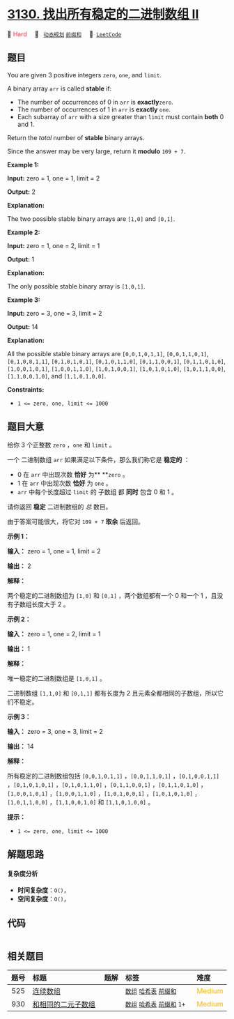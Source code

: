# [3130. 找出所有稳定的二进制数组 II](https://leetcode.com/problems/find-all-possible-stable-binary-arrays-ii)

🔴 <font color=#ff334b>Hard</font>&emsp; 🔖&ensp; [`动态规划`](/leetcode/outline/tag/dynamic-programming.md) [`前缀和`](/leetcode/outline/tag/prefix-sum.md)&emsp; 🔗&ensp;[`LeetCode`](https://leetcode.com/problems/find-all-possible-stable-binary-arrays-ii)


## 题目

You are given 3 positive integers `zero`, `one`, and `limit`.

A binary array `arr` is called **stable** if:

  * The number of occurrences of 0 in `arr` is **exactly**`zero`.
  * The number of occurrences of 1 in `arr` is **exactly** `one`.
  * Each subarray of `arr` with a size greater than `limit` must contain **both** 0 and 1.

Return the _total_ number of **stable** binary arrays.

Since the answer may be very large, return it **modulo** `109 + 7`.



**Example 1:**

**Input:** zero = 1, one = 1, limit = 2

**Output:** 2

**Explanation:**

The two possible stable binary arrays are `[1,0]` and `[0,1]`.

**Example 2:**

**Input:** zero = 1, one = 2, limit = 1

**Output:** 1

**Explanation:**

The only possible stable binary array is `[1,0,1]`.

**Example 3:**

**Input:** zero = 3, one = 3, limit = 2

**Output:** 14

**Explanation:**

All the possible stable binary arrays are `[0,0,1,0,1,1]`, `[0,0,1,1,0,1]`,
`[0,1,0,0,1,1]`, `[0,1,0,1,0,1]`, `[0,1,0,1,1,0]`, `[0,1,1,0,0,1]`,
`[0,1,1,0,1,0]`, `[1,0,0,1,0,1]`, `[1,0,0,1,1,0]`, `[1,0,1,0,0,1]`,
`[1,0,1,0,1,0]`, `[1,0,1,1,0,0]`, `[1,1,0,0,1,0]`, and `[1,1,0,1,0,0]`.



**Constraints:**

  * `1 <= zero, one, limit <= 1000`


## 题目大意

给你 3 个正整数 `zero` ，`one` 和 `limit` 。

一个 二进制数组 `arr` 如果满足以下条件，那么我们称它是 **稳定的** ：

  * 0 在 `arr` 中出现次数 **恰好**  为** **`zero` 。
  * 1 在 `arr` 中出现次数 **恰好**  为 `one` 。
  * `arr` 中每个长度超过 `limit` 的 子数组 都 **同时** 包含 0 和 1 。

请你返回 **稳定**  二进制数组的 _总_ 数目。

由于答案可能很大，将它对 `109 + 7` **取余**  后返回。



**示例 1：**

**输入：** zero = 1, one = 1, limit = 2

**输出：** 2

**解释：**

两个稳定的二进制数组为 `[1,0]` 和 `[0,1]` ，两个数组都有一个 0 和一个 1 ，且没有子数组长度大于 2 。

**示例 2：**

**输入：** zero = 1, one = 2, limit = 1

**输出：** 1

**解释：**

唯一稳定的二进制数组是 `[1,0,1]` 。

二进制数组 `[1,1,0]` 和 `[0,1,1]` 都有长度为 2 且元素全都相同的子数组，所以它们不稳定。

**示例 3：**

**输入：** zero = 3, one = 3, limit = 2

**输出：** 14

**解释：**

所有稳定的二进制数组包括 `[0,0,1,0,1,1]` ，`[0,0,1,1,0,1]` ，`[0,1,0,0,1,1]`
，`[0,1,0,1,0,1]` ，`[0,1,0,1,1,0]` ，`[0,1,1,0,0,1]` ，`[0,1,1,0,1,0]`
，`[1,0,0,1,0,1]` ，`[1,0,0,1,1,0]` ，`[1,0,1,0,0,1]` ，`[1,0,1,0,1,0]`
，`[1,0,1,1,0,0]` ，`[1,1,0,0,1,0]` 和 `[1,1,0,1,0,0]` 。



**提示：**

  * `1 <= zero, one, limit <= 1000`


## 解题思路

#### 复杂度分析

- **时间复杂度**：`O()`，
- **空间复杂度**：`O()`，

## 代码

```javascript

```

## 相关题目

<!-- prettier-ignore -->
| 题号 | 标题 | 题解 | 标签 | 难度 |
| :------: | :------ | :------: | :------ | :------ |
| 525 | [连续数组](https://leetcode.com/problems/contiguous-array) |  |  [`数组`](/leetcode/outline/tag/array.md) [`哈希表`](/leetcode/outline/tag/hash-table.md) [`前缀和`](/leetcode/outline/tag/prefix-sum.md) | <font color=#ffb800>Medium</font> |
| 930 | [和相同的二元子数组](https://leetcode.com/problems/binary-subarrays-with-sum) |  |  [`数组`](/leetcode/outline/tag/array.md) [`哈希表`](/leetcode/outline/tag/hash-table.md) [`前缀和`](/leetcode/outline/tag/prefix-sum.md) `1+` | <font color=#ffb800>Medium</font> |

<style>
.blue {
    background-color: #096dd9;
    padding: 0.25rem 0.5rem;
    margin: 0;
    font-size: 0.85em;
    border-radius: 3px;
    color: white;
    font-weight: 500;
}
table th:first-of-type { width: 10%; }
table th:nth-of-type(2) { width: 35%; }
table th:nth-of-type(3) { width: 10%; }
table th:nth-of-type(4) { width: 35%; }
table th:nth-of-type(5) { width: 10%; }
</style>
